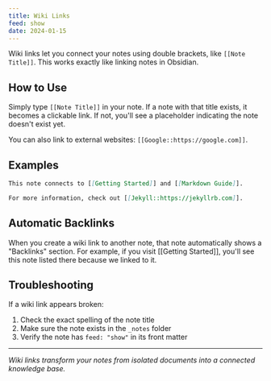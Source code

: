 ```yaml
---
title: Wiki Links
feed: show
date: 2024-01-15
---
```


Wiki links let you connect your notes using double brackets, like `[[Note Title]]`. This works exactly like linking notes in Obsidian.

## How to Use

Simply type `[[Note Title]]` in your note. If a note with that title exists, it becomes a clickable link. If not, you'll see a placeholder indicating the note doesn't exist yet.

You can also link to external websites: `[[Google::https://google.com]]`.

## Examples

```markdown
This note connects to [[Getting Started]] and [[Markdown Guide]].

For more information, check out [[Jekyll::https://jekyllrb.com]].
```

## Automatic Backlinks

When you create a wiki link to another note, that note automatically shows a "Backlinks" section. For example, if you visit [[Getting Started]], you'll see this note listed there because we linked to it.


## Troubleshooting

If a wiki link appears broken:
1. Check the exact spelling of the note title
2. Make sure the note exists in the `_notes` folder
3. Verify the note has `feed: "show"` in its front matter

---

*Wiki links transform your notes from isolated documents into a connected knowledge base.* 